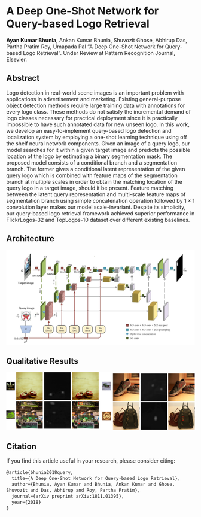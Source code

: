 # A Deep One-Shot Network for Query-based Logo Retrieval
**Ayan Kumar Bhunia**, Ankan Kumar Bhunia, Shuvozit Ghose, Abhirup Das, Partha Pratim Roy, Umapada Pal “A Deep One-Shot Network for Query-based Logo Retrieval”. Under Review at Pattern Recognition Journal, Elsevier.

## Abstract
Logo detection in real-world scene images is an important problem with applications in advertisement and marketing. Existing general-purpose object detection methods require large training data with annotations for every logo class. These methods do not satisfy the incremental demand of logo classes necessary for practical deployment since it is practically impossible to have such annotated data for new unseen logo. In this work, we develop an easy-to-implement query-based logo detection and localization system by employing a one-shot learning technique using off the shelf neural network components. Given an image of a query logo, our model searches for it within a given target image and predicts the possible location of the logo by estimating a binary segmentation mask. The proposed model consists of a conditional branch and a segmentation branch. The former gives a conditional latent representation of the given query logo which is combined with feature maps of the segmentation branch at multiple scales in order to obtain the matching location of the query logo in a target image, should it be present. Feature matching between the latent query representation and multi-scale feature maps of segmentation branch using simple concatenation operation followed by $1\times1$ convolution layer makes our model scale-invariant. Despite its simplicity, our query-based logo retrieval framework achieved superior performance in FlickrLogos-32 and TopLogos-10 dataset over different existing baselines. 


## Architecture

![Architecture](Architecture.jpg)


## Qualitative Results

![Qualitative Results](results.png)


## Citation

If you find this article useful in your research, please consider citing: 
```
@article{bhunia2018query,
  title={A Deep One-Shot Network for Query-based Logo Retrieval},
  author={Bhunia, Ayan Kumar and Bhunia, Ankan Kumar and Ghose, Shuvozit and Das, Abhirup and Roy, Partha Pratim},
  journal={arXiv preprint arXiv:1811.01395},
  year={2018}
}
```
